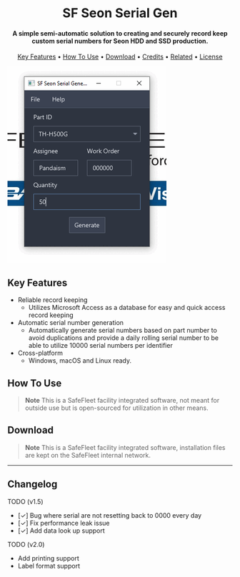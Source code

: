 
<h1 align="center">
  SF Seon Serial Gen
</h1>

<h4 align="center">A simple semi-automatic solution to creating and securely record keep custom serial numbers for Seon HDD and SSD production.</h4>

<p align="center">
  <a href="#key-features">Key Features</a> •
  <a href="#how-to-use">How To Use</a> •
  <a href="#download">Download</a> •
  <a href="#credits">Credits</a> •
  <a href="#related">Related</a> •
  <a href="#license">License</a>
</p>

![screenshot](./image.gif)

## Key Features

* Reliable record keeping
  - Utilizes Microsoft Access as a database for easy and quick access record keeping
* Automatic serial number generation
  - Automatically generate serial numbers based on part number to avoid duplications and provide a daily rolling serial number to be able to utilize 10000 serial numbers per identifier
* Cross-platform
  - Windows, macOS and Linux ready.

## How To Use

> **Note**
> This is a SafeFleet facility integrated software, not meant for outside use but is open-sourced for utilization in other means.


## Download
> **Note**
> This is a SafeFleet facility integrated software, installation files are kept on the SafeFleet internal network.
---
## Changelog
TODO (v1.5)
* [✓] Bug where serial are not resetting back to 0000 every day
* [✓] Fix performance leak issue
* [✓] Add data look up support

TODO (v2.0)
* Add printing support
* Label format support 
